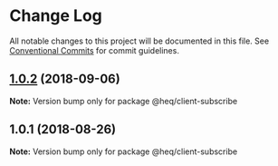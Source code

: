 # Change Log

All notable changes to this project will be documented in this file.
See [Conventional Commits](https://conventionalcommits.org) for commit guidelines.

<a name="1.0.2"></a>
## [1.0.2](https://github.com/tungv/jerni/compare/@heq/client-subscribe@1.0.1...@heq/client-subscribe@1.0.2) (2018-09-06)




**Note:** Version bump only for package @heq/client-subscribe

<a name="1.0.1"></a>
## 1.0.1 (2018-08-26)




**Note:** Version bump only for package @heq/client-subscribe
